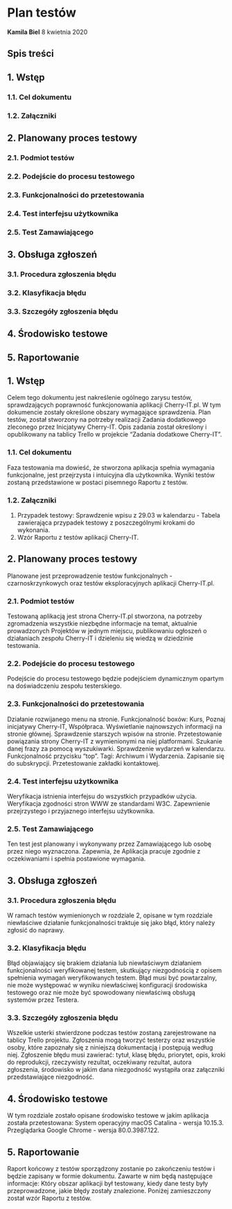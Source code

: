 # Plan testów
 
 
**Kamila Biel**
8 kwietnia 2020
 
## Spis treści

## 1. Wstęp
### 1.1. Cel dokumentu
### 1.2. Załączniki
## 2. Planowany proces testowy
### 2.1. Podmiot testów
### 2.2. Podejście do procesu testowego
### 2.3. Funkcjonalności do przetestowania
### 2.4. Test interfejsu użytkownika
### 2.5. Test Zamawiającego
## 3. Obsługa zgłoszeń
### 3.1. Procedura zgłoszenia błędu
### 3.2. Klasyfikacja błędu
### 3.3. Szczegóły zgłoszenia błędu
## 4. Środowisko testowe
## 5. Raportowanie

 

## 1.	Wstęp
Celem tego dokumentu jest nakreślenie ogólnego zarysu testów, sprawdzających poprawność funkcjonowania aplikacji Cherry-IT.pl. W tym dokumencie zostały określone obszary wymagające sprawdzenia. Plan testów, został stworzony na potrzeby realizacji Zadania dodatkowego zleconego przez Inicjatywy Cherry-IT. Opis zadania został określony i opublikowany na tablicy Trello w projekcie “Zadania dodatkowe Cherry-IT”.
### 1.1.	Cel dokumentu
Faza testowania ma dowieść, że stworzona aplikacja spełnia wymagania funkcjonalne, jest przejrzysta i intuicyjna dla użytkownika. Wyniki testów zostaną przedstawione w postaci pisemnego Raportu z testów.
### 1.2.	Załączniki 
1. Przypadek testowy: Sprawdzenie wpisu z 29.03 w kalendarzu - Tabela zawierająca przypadek testowy z poszczególnymi krokami do wykonania.
2. Wzór Raportu z testów aplikacji Cherry-IT.
 
## 2.	Planowany proces testowy
Planowane jest przeprowadzenie testów funkcjonalnych - czarnoskrzynkowych oraz testów eksploracyjnych aplikacji Cherry-IT.pl.
### 2.1.	Podmiot testów 
Testowaną aplikacją jest strona Cherry-IT.pl stworzona, na potrzeby zgromadzenia wszystkie niezbędne informacje na temat, aktualnie prowadzonych Projektów w jednym miejscu, publikowaniu ogłoszeń o działaniach zespołu Cherry-IT i dzieleniu się wiedzą w dziedzinie testowania. 
### 2.2.	Podejście do procesu testowego
Podejście do procesu testowego będzie podejściem  dynamicznym opartym na doświadczeniu zespołu testerskiego.
### 2.3.	Funkcjonalności do przetestowania
Działanie rozwijanego menu na stronie.
Funkcjonalność boxów: Kurs, Poznaj inicjatywy Cherry-IT, Współpraca.
Wyświetlanie najnowszych informacji na stronie głównej.
Sprawdzenie starszych wpisów na stronie.
Przetestowanie powiązania strony Cherry-IT z wymienionymi na niej platformami.
Szukanie danej frazy za pomocą wyszukiwarki.
Sprawdzenie wydarzeń w kalendarzu.
Funkcjonalność przycisku “top”.
Tagi: Archiwum i Wydarzenia.
Zapisanie się do subskrypcji.
Przetestowanie zakładki kontaktowej.
### 2.4.	Test interfejsu użytkownika
Weryfikacja istnienia interfejsu do wszystkich przypadków użycia.
Weryfikacja zgodności stron WWW ze standardami W3C.
Zapewnienie przejrzystego i przyjaznego interfejsu użytkownika. 
### 2.5.	Test Zamawiającego
Ten test jest planowany i wykonywany przez Zamawiającego lub osobę przez niego wyznaczona. Zapewnia, że Aplikacja pracuje zgodnie z oczekiwaniami i spełnia postawione wymagania.
 
## 3. Obsługa zgłoszeń
### 3.1.	Procedura zgłoszenia błędu
W ramach testów wymienionych w rozdziale 2, opisane w tym rozdziale niewłaściwe działanie funkcjonalności traktuje się jako błąd, który należy zgłosić do naprawy. 
### 3.2.	Klasyfikacja błędu
Błąd objawiający się brakiem działania lub niewłaściwym działaniem funkcjonalności weryfikowanej testem, skutkujący niezgodnością z opisem spełnienia wymagań weryfikowanych testem. Błąd musi być powtarzalny, nie może występować w wyniku niewłaściwej konfiguracji środowiska testowego oraz nie może być spowodowany niewłaściwą obsługą systemów przez Testera.
### 3.3. Szczegóły zgłoszenia błędu
Wszelkie usterki stwierdzone podczas testów zostaną zarejestrowane na tablicy Trello projektu.
Zgłoszenia mogą tworzyć testerzy oraz wszystkie osoby, które zapoznały się z niniejszą dokumentacją i postępują według niej.
Zgłoszenie błędu musi zawierać: tytuł, klasę błędu, priorytet, opis, kroki do reprodukcji, rzeczywisty rezultat, oczekiwany rezultat, autora zgłoszenia, środowisko w jakim dana niezgodność wystąpiła oraz załączniki przedstawiające niezgodność.
 
## 4.	Środowisko testowe
W tym rozdziale zostało opisane środowisko testowe w jakim aplikacja została przetestowana:
System operacyjny macOS Catalina - wersja 10.15.3.
Przeglądarka Google Chrome - wersja 80.0.3987.122.
 
## 5.	Raportowanie
Raport końcowy z testów sporządzony zostanie po zakończeniu testów i będzie zapisany w formie dokumentu. Zawarte w nim będą następujące informacje: Który obszar aplikacji był testowany, kiedy dane testy były przeprowadzone, jakie błędy zostały znalezione. Poniżej zamieszczony został wzór Raportu z testów.
